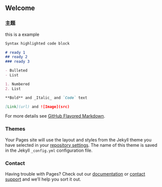 ## Welcome

### 主题
this is a example

```markdown
Syntax highlighted code block

# ready 1
## ready 2
### ready 3

- Bulleted
- List

1. Numbered
2. List

**Bold** and _Italic_ and `Code` text

[Link](url) and ![Image](src)
```

For more details see [GitHub Flavored Markdown](https://guides.github.com/features/mastering-markdown/).

### Themes

Your Pages site will use the layout and styles from the Jekyll theme you have selected in your [repository settings](https://github.com/mzdeng/mzdeng.github.io/settings). The name of this theme is saved in the Jekyll `_config.yml` configuration file.

### Contact

Having trouble with Pages? Check out our [documentation](https://docs.github.com/categories/github-pages-basics/) or [contact support](https://github.com/contact) and we’ll help you sort it out.
